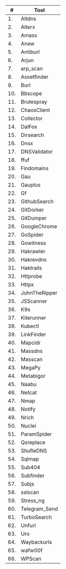 |  #  | Tool |
|-----|---------|
|  1. | Altdns  |
|  2. | Alterx  |
|  3. | Amass  |
|  4. | Anew  |
|  5. | Antiburl  |
|  6. | Arjun  |
|  7. | arp_scan  |
|  8. | Assetfinder  |
|  9. | Burl  |
|  10. | Bbscope  |
|  11. | Brutespray  |
|  12. | ChaosClient  |
|  13. | Collector  |
|  14. | DalFox  |
|  15. | Dirsearch  |
|  16. | Dnsx  |
|  17. | DNSValidator  |
|  18. | ffuf  |
|  19. | Findomains  |
|  20. | Gau  |
|  21. | Gauplus  |
|  22. | Gf  |
|  23. | GithubSearch  |
|  24. | GitDorker  |
|  25. | GitDumper  |
|  26. | GoogleChrome  |
|  27. | GoSpider  |
|  28. | Gowitness  |
|  29. | Hakrawler  |
|  30. | Hakrevdns  |
|  31. | Haktrails  |
|  32. | Httprobe  |
|  33. | Httpx  |
|  34. | JohnTheRipper  |
|  35. | JSScanner  |
|  36. | K9s  |
|  37. | Kiterunner  |
|  38. | Kubectl  |
|  39. | LinkFinder  |
|  40. | Mapcidr  |
|  41. | Massdns  |
|  42. | Masscan  |
|  43. | MegaPy  |
|  44. | Metabigor  |
|  45. | Naabu  |
|  46. | Netcat  |
|  47. | Nmap  |
|  48. | Notify  |
|  49. | Nrich  |
|  50. | Nuclei  |
|  51. | ParamSpider  |
|  52. | Qsreplace  |
|  53. | ShufleDNS  |
|  54. | Sqlmap  |
|  55. | Sub404  |
|  56. | Subfinder  |
|  57. | Subjs  |
|  58. | sslscan  |
|  59. | Stress_ng  |
|  60. | Telegram_Send  |
|  61. | TurboSearch  |
|  62. | Unfurl  |
|  63. | Uro  |
|  64. | Waybackurls  |
|  65. | wafw00f  |
|  66. | WPScan  |
